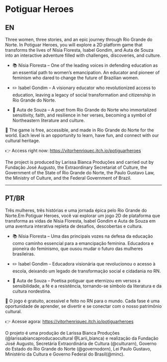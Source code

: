# Potiguar Heroes

## EN

Three women, three stories, and an epic journey through Rio Grande do Norte. In Potiguar Heroes, you will explore a 2D platform game that transforms the lives of Nísia Floresta, Isabel Gondim, and Auta de Souza into an interactive adventure filled with challenges, discoveries, and culture.

- 📚 Nísia Floresta – One of the leading voices in defending education as an essential path to women’s emancipation. An educator and pioneer of feminism who dared to change the future of Brazilian women.

- ✏️ Isabel Gondim – A visionary educator who revolutionized access to education, leaving a legacy of social transformation and citizenship in Rio Grande do Norte.

- 🌹 Auta de Souza – A poet from Rio Grande do Norte who immortalized sensitivity, faith, and resilience in her verses, becoming a symbol of Northeastern literature and culture.

🎯 The game is free, accessible, and made in Rio Grande do Norte for the world. Each level is an opportunity to learn, have fun, and connect with our cultural heritage.

👉 Access right now: https://vitorhenriquec.itch.io/potiguarheroes

The project is produced by Larissa Bianca Produções and carried out by Fundação José Augusto, the Extraordinary Secretariat of Culture, the Government of the State of Rio Grande do Norte, the Paulo Gustavo Law, the Ministry of Culture, and the Federal Government of Brazil.

------------------------------------------------------------------------------
## PT/BR

Três mulheres, três histórias e uma jornada épica pelo Rio Grande do Norte.Em Potiguar Heroes, você vai explorar um jogo 2D de plataforma que transforma as vidas de Nísia Floresta, Isabel Gondim e Auta de Souza em uma aventura interativa repleta de desafios, descobertas e cultura.

- 📚 Nísia Floresta – Uma das principais vozes na defesa da educação como caminho essencial para a emancipação feminina. Educadora e pioneira do feminismo, que ousou mudar o futuro das mulheres brasileiras.

- ✏️ Isabel Gondim – Educadora visionária que revolucionou o acesso à escola, deixando um legado de transformação social e cidadania no RN.

- 🌹 Auta de Souza – Poetisa potiguar que eternizou em versos a sensibilidade, a fé e a resistência, tornando-se símbolo da literatura e da cultura nordestina.

🎯 O jogo é gratuito, acessível e feito no RN para o mundo. Cada fase é uma oportunidade de aprender, se divertir e se conectar com o nosso patrimônio cultural.

👉 Acesse agora: https://vitorhenriquec.itch.io/potiguarheroes

O projeto é uma produção de Larissa Bianca Produções (@larissabiancaproducaocultural @Larii_bianca) e realização da Fundação José Augusto, Secretária Extraordinária de Cultura (@culturarn), Governo do Estado do Rio Grande do Norte (@governodorn), Lei Paulo Gustavo, Ministério da Cultura e Governo Federal do Brasil(@minc).
